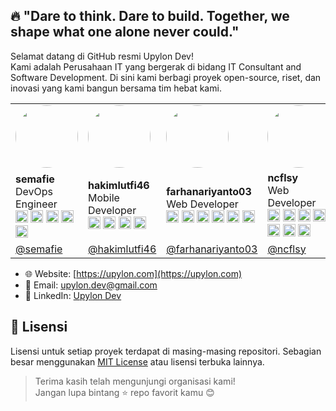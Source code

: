 ## 🔥 "Dare to think. Dare to build. Together, we shape what one alone never could."

Selamat datang di GitHub resmi Upylon Dev!  
Kami adalah Perusahaan IT yang bergerak di bidang IT Consultant and Software Development. Di sini kami berbagi proyek open-source, riset, dan inovasi yang kami bangun bersama tim hebat kami.

| | | | | |
|--|--|--|--|--|
| <img src="https://github.com/semafie.png" width="100" height="100" style="border-radius: 50%" /> | <img src="https://github.com/hakimlutfi46.png" width="100" height="100" style="border-radius: 50%" /> | <img src="https://github.com/farhanariyanto03.png" width="100" height="100" style="border-radius: 50%" /> | <img src="https://github.com/ncflsy.png" width="100" height="100" style="border-radius: 50%" /> | <img src="https://github.com/adzazarif.png" width="100" height="100" style="border-radius: 50%" /> |
| **semafie** <br> DevOps Engineer <br> <img src="https://cdn.simpleicons.org/docker/2496ED" height="20" /> <img src="https://www.docker.com/wp-content/uploads/2022/03/Moby-logo.png" height="20" /> <img src="https://cdn.simpleicons.org/jenkins/D24939" height="20" /> <img src="https://cdn.simpleicons.org/githubactions/2088FF" height="20" /> <img src="https://cdn.simpleicons.org/kubernetes/326CE5" height="20" /> | **hakimlutfi46** <br> Mobile Developer <br> <img src="https://upload.wikimedia.org/wikipedia/commons/7/7e/Dart-logo.png" height="20" /> <img src="https://cdn.simpleicons.org/flutter/02569B" height="20" /> <img src="https://cdn.simpleicons.org/firebase/FFCA28" height="20" /> <img src="https://cdn.simpleicons.org/postman/FF6C37" height="20" /> | **farhanariyanto03** <br> Web Developer <br> <img src="https://upload.wikimedia.org/wikipedia/commons/2/27/PHP-logo.svg" height="20" /> <img src="https://upload.wikimedia.org/wikipedia/commons/6/6a/JavaScript-logo.png" height="20" /> <img src="https://cdn.simpleicons.org/react/61DAFB" height="20" /> <img src="https://cdn.simpleicons.org/laravel/FF2D20" height="20" /> <img src="https://cdn.simpleicons.org/mysql/4479A1" height="20" /> <img src="https://cdn.simpleicons.org/tailwindcss/06B6D4" height="20" /> | **ncflsy** <br> Web Developer <br> <img src="https://upload.wikimedia.org/wikipedia/commons/2/27/PHP-logo.svg" height="20" /> <img src="https://upload.wikimedia.org/wikipedia/commons/6/6a/JavaScript-logo.png" height="20" /> <img src="https://cdn.simpleicons.org/react/61DAFB" height="20" /> <img src="https://cdn.simpleicons.org/laravel/FF2D20" height="20" /> <img src="https://cdn.simpleicons.org/tailwindcss/06B6D4" height="20" /> <img src="https://cdn.simpleicons.org/mysql/4479A1" height="20" /> <img src="https://cdn.simpleicons.org/postman/FF6C37" height="20" /> | **adzazarif** <br> Web Developer <br> <img src="https://upload.wikimedia.org/wikipedia/commons/2/27/PHP-logo.svg" height="20" /> <img src="https://upload.wikimedia.org/wikipedia/commons/6/6a/JavaScript-logo.png" height="20" />  <img src="https://cdn.simpleicons.org/react/61DAFB" height="20" /> <img src="https://cdn.simpleicons.org/laravel/FF2D20" height="20" /> <img src="https://cdn.simpleicons.org/postman/FF6C37" height="20" /> <img src="https://cdn.simpleicons.org/mysql/4479A1" height="20" /> <img src="https://cdn.simpleicons.org/tailwindcss/06B6D4" height="20" /> |
| [@semafie](https://github.com/semafie) | [@hakimlutfi46](https://github.com/hakimlutfi46) | [@farhanariyanto03](https://github.com/farhanariyanto03) | [@ncflsy](https://github.com/ncflsy) | [@adzazarif](https://github.com/adzazarif) |

- 🌐 Website: [https://upylon.com](https://upylon.com)
- 📧 Email: upylon.dev@gmail.com
- 📱 LinkedIn: [Upylon Dev](https://linkedin.com/)

## 📄 Lisensi

Lisensi untuk setiap proyek terdapat di masing-masing repositori. Sebagian besar menggunakan [MIT License](https://opensource.org/licenses/MIT) atau lisensi terbuka lainnya.

> Terima kasih telah mengunjungi organisasi kami!  
> Jangan lupa bintang ⭐ repo favorit kamu 😊
